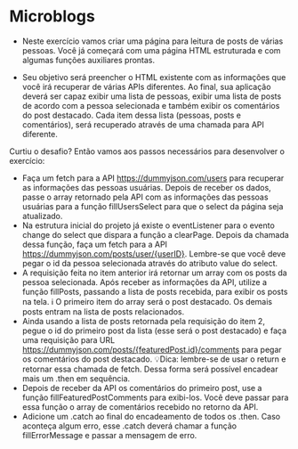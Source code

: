 # Microblogs

- Neste exercício vamos criar uma página para leitura de posts de várias pessoas. Você já começará com uma página HTML estruturada e com algumas funções auxiliares prontas.

- Seu objetivo será preencher o HTML existente com as informações que você irá recuperar de várias APIs diferentes. Ao final, sua aplicação deverá ser capaz exibir uma lista de pessoas, exibir uma lista de posts de acordo com a pessoa selecionada e também exibir os comentários do post destacado. Cada item dessa lista (pessoas, posts e comentários), será recuperado através de uma chamada para API diferente.

Curtiu o desafio? Então vamos aos passos necessários para desenvolver o exercício:

- Faça um fetch para a API https://dummyjson.com/users para recuperar as informações das pessoas usuárias. Depois de receber os dados, passe o array retornado pela API com as informações das pessoas usuárias para a função fillUsersSelect para que o select da página seja atualizado.
- Na estrutura inicial do projeto já existe o eventListener para o evento change do select que dispara a função a clearPage. Depois da chamada dessa função, faça um fetch para a API https://dummyjson.com/posts/user/{userID}. Lembre-se que você deve pegar o id da pessoa selecionada através do atributo value do select.
- A requisição feita no item anterior irá retornar um array com os posts da pessoa selecionada. Após receber as informações da API, utilize a função fillPosts, passando a lista de posts recebida, para exibir os posts na tela. ℹ️ O primeiro item do array será o post destacado. Os demais posts entram na lista de posts relacionados.
- Ainda usando a lista de posts retornada pela requisição do item 2, pegue o id do primeiro post da lista (esse será o post destacado) e faça uma requisição para URL https://dummyjson.com/posts/{featuredPost.id}/comments para pegar os comentários do post destacado. 💡Dica: lembre-se de usar o return e retornar essa chamada de fetch. Dessa forma será possível encadear mais um .then em sequência.
- Depois de receber da API os comentários do primeiro post, use a função fillFeaturedPostComments para exibi-los. Você deve passar para essa função o array de comentários recebido no retorno da API.
- Adicione um .catch ao final do encadeamento de todos os .then. Caso aconteça algum erro, esse .catch deverá chamar a função fillErrorMessage e passar a mensagem de erro.